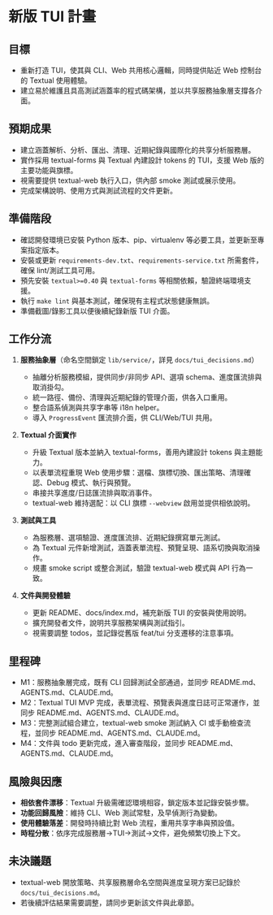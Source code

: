 # 新版 TUI 計畫

## 目標
- 重新打造 TUI，使其與 CLI、Web 共用核心邏輯，同時提供貼近 Web 控制台的 Textual 使用體驗。
- 建立易於維護且具高測試涵蓋率的程式碼架構，並以共享服務抽象層支撐各介面。

## 預期成果
- 建立涵蓋解析、分析、匯出、清理、近期紀錄與國際化的共享分析服務層。
- 實作採用 textual-forms 與 Textual 內建設計 tokens 的 TUI，支援 Web 版的主要功能與旗標。
- 視需要提供 textual-web 執行入口，供內部 smoke 測試或展示使用。
- 完成架構說明、使用方式與測試流程的文件更新。

## 準備階段
- 確認開發環境已安裝 Python 版本、pip、virtualenv 等必要工具，並更新至專案指定版本。
- 安裝或更新 `requirements-dev.txt`、`requirements-service.txt` 所需套件，確保 lint/測試工具可用。
- 預先安裝 `textual>=0.40` 與 `textual-forms` 等相關依賴，驗證終端環境支援。
- 執行 `make lint` 與基本測試，確保現有主程式狀態健康無誤。
- 準備截圖/錄影工具以便後續紀錄新版 TUI 介面。

## 工作分流
1. **服務抽象層**（命名空間鎖定 `lib/service/`，詳見 `docs/tui_decisions.md`）
   - 抽離分析服務模組，提供同步/非同步 API、選項 schema、進度匯流排與取消掛勾。
   - 統一路徑、備份、清理與近期紀錄的管理介面，供各入口重用。
   - 整合語系偵測與共享字串等 i18n helper。
   - 導入 `ProgressEvent` 匯流排介面，供 CLI/Web/TUI 共用。

2. **Textual 介面實作**
   - 升級 Textual 版本並納入 textual-forms，善用內建設計 tokens 與主題能力。
   - 以表單流程重現 Web 使用步驟：選檔、旗標切換、匯出策略、清理確認、Debug 模式、執行與預覽。
   - 串接共享進度/日誌匯流排與取消事件。
   - textual-web 維持選配：以 CLI 旗標 `--webview` 啟用並提供相依說明。

3. **測試與工具**
   - 為服務層、選項驗證、進度匯流排、近期紀錄撰寫單元測試。
   - 為 Textual 元件新增測試，涵蓋表單流程、預覽呈現、語系切換與取消操作。
   - 規畫 smoke script 或整合測試，驗證 textual-web 模式與 API 行為一致。

4. **文件與開發體驗**
   - 更新 README、docs/index.md，補充新版 TUI 的安裝與使用說明。
   - 擴充開發者文件，說明共享服務架構與測試指引。
   - 視需要調整 todos，並記錄從舊版 feat/tui 分支遷移的注意事項。

## 里程碑
- M1：服務抽象層完成，既有 CLI 回歸測試全部通過，並同步 README.md、AGENTS.md、CLAUDE.md。
- M2：Textual TUI MVP 完成，表單流程、預覽表與進度日誌可正常運作，並同步 README.md、AGENTS.md、CLAUDE.md。
- M3：完整測試組合建立，textual-web smoke 測試納入 CI 或手動檢查流程，並同步 README.md、AGENTS.md、CLAUDE.md。
- M4：文件與 todo 更新完成，進入審查階段，並同步 README.md、AGENTS.md、CLAUDE.md。

## 風險與因應
- **相依套件漂移**：Textual 升級需確認環境相容，鎖定版本並記錄安裝步驟。
- **功能回歸風險**：維持 CLI、Web 測試常駐，及早偵測行為變動。
- **使用體驗落差**：開發時持續比對 Web 流程，重用共享字串與預設值。
- **時程分散**：依序完成服務層→TUI→測試→文件，避免頻繁切換上下文。

## 未決議題
- textual-web 開放策略、共享服務層命名空間與進度呈現方案已記錄於 `docs/tui_decisions.md`。
- 若後續評估結果需要調整，請同步更新該文件與此章節。
